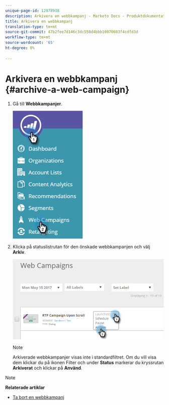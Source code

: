 ```yaml
---
unique-page-id: 12978938
description: Arkivera en webbkampanj - Marketo Docs - Produktdokumentation
title: Arkivera en webbkampanj
translation-type: tm+mt
source-git-commit: 47b2fee7d146c3dc558d4bbb10070683f4cdfd3d
workflow-type: tm+mt
source-wordcount: '65'
ht-degree: 0%

---
```



# Arkivera en webbkampanj {#archive-a-web-campaign}

1. Gå till **Webbkampanjer**.

   ![](assets/one.jpg)

1. Klicka på statuslistrutan för den önskade webbkampanjen och välj **Arkiv**.

   ![](assets/two-3.png)

   >[!NOTE]
   >
   >Arkiverade webbkampanjer visas inte i standardfiltret. Om du vill visa dem klickar du på ikonen Filter och under **Status** markerar du kryssrutan **Arkiverat** och klickar på **Använd**.

>[!NOTE]
>
>**Relaterade artiklar**
>
>* [Ta bort en webbkampanj](delete-a-web-campaign.md)

>



